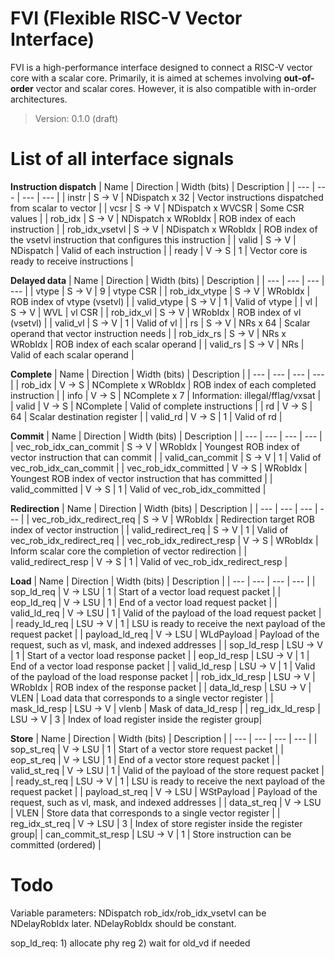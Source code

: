 # FVI (Flexible RISC-V Vector Interface)
FVI is a high-performance interface designed to connect a RISC-V vector core with a scalar core. Primarily, it is aimed at schemes involving **out-of-order** vector and scalar cores. However, it is also compatible with in-order architectures.

> Version: 0.1.0 (draft)

# List of all interface signals
**Instruction dispatch**
| Name | Direction | Width (bits) | Description |
| --- | --- | --- | --- |
| instr | S -> V | NDispatch x 32 | Vector instructions dispatched from scalar to vector |
| vcsr | S -> V | NDispatch x WVCSR | Some CSR values |
| rob_idx | S -> V | NDispatch x WRobIdx | ROB index of each instruction |
| rob_idx_vsetvl | S -> V | NDispatch x WRobIdx | ROB index of the vsetvl instruction that configures this instruction |
| valid | S -> V | NDispatch | Valid of each instruction |
| ready | V -> S | 1 | Vector core is ready to receive instructions |

**Delayed data**
| Name | Direction | Width (bits) | Description |
| --- | --- | --- | --- |
| vtype | S -> V | 9 | vtype CSR |
| rob_idx_vtype | S -> V | WRobIdx | ROB index of vtype (vsetvl) |
| valid_vtype | S -> V | 1 | Valid of vtype |
| vl | S -> V | WVL | vl CSR |
| rob_idx_vl | S -> V | WRobIdx | ROB index of vl (vsetvl) |
| valid_vl | S -> V | 1 | Valid of vl |
| rs | S -> V | NRs x 64 | Scalar operand that vector instruction needs |
| rob_idx_rs | S -> V | NRs x WRobIdx | ROB index of each scalar operand |
| valid_rs | S -> V | NRs | Valid of each scalar operand |

**Complete**
| Name | Direction | Width (bits) | Description |
| --- | --- | --- | --- |
| rob_idx | V -> S | NComplete x WRobIdx | ROB index of each completed instruction |
| info | V -> S | NComplete x 7 | Information: illegal/fflag/vxsat |
| valid | V -> S | NComplete | Valid of complete instructions |
| rd | V -> S | 64 | Scalar destination register |
| valid_rd | V -> S | 1 | Valid of rd |

**Commit**
| Name | Direction | Width (bits) | Description |
| --- | --- | --- | --- |
| vec_rob_idx_can_commit | S -> V | WRobIdx | Youngest ROB index of vector instruction that can commit |
| valid_can_commit | S -> V | 1 | Valid of vec_rob_idx_can_commit |
| vec_rob_idx_committed | V -> S | WRobIdx | Youngest ROB index of vector instruction that has committed |
| valid_committed | V -> S | 1 | Valid of vec_rob_idx_committed |

**Redirection**
| Name | Direction | Width (bits) | Description |
| --- | --- | --- | --- |
| vec_rob_idx_redirect_req | S -> V | WRobIdx | Redirection target ROB index of vector instruction |
| valid_redirect_req | S -> V | 1 | Valid of vec_rob_idx_redirect_req |
| vec_rob_idx_redirect_resp | V -> S | WRobIdx | Inform scalar core the completion of vector redirection |
| valid_redirect_resp | V -> S | 1 | Valid of vec_rob_idx_redirect_resp |

**Load**
| Name | Direction | Width (bits) | Description |
| --- | --- | --- | --- |
| sop_ld_req | V -> LSU | 1 | Start of a vector load request packet |
| eop_ld_req | V -> LSU | 1 | End of a vector load request packet |
| valid_ld_req | V -> LSU | 1 | Valid of the payload of the load request packet |
| ready_ld_req | LSU -> V | 1 | LSU is ready to receive the next payload of the request packet |
| payload_ld_req | V -> LSU | WLdPayload | Payload of the request, such as vl, mask, and indexed addresses |
| sop_ld_resp | LSU -> V | 1 | Start of a vector load response packet |
| eop_ld_resp | LSU -> V | 1 | End of a vector load response packet |
| valid_ld_resp | LSU -> V | 1 | Valid of the payload of the load response packet |
| rob_idx_ld_resp | LSU -> V | WRobIdx | ROB index of the response packet |
| data_ld_resp | LSU -> V | VLEN | Load data that corresponds to a single vector register |
| mask_ld_resp | LSU -> V | vlenb | Mask of data_ld_resp |
| reg_idx_ld_resp | LSU -> V | 3 | Index of load register inside the register group|

**Store**
| Name | Direction | Width (bits) | Description |
| --- | --- | --- | --- |
| sop_st_req | V -> LSU | 1 | Start of a vector store request packet |
| eop_st_req | V -> LSU | 1 | End of a vector store request packet |
| valid_st_req | V -> LSU | 1 | Valid of the payload of the store request packet |
| ready_st_req | LSU -> V | 1 | LSU is ready to receive the next payload of the request packet |
| payload_st_req | V -> LSU | WStPayload | Payload of the request, such as vl, mask, and indexed addresses |
| data_st_req | V -> LSU | VLEN | Store data that corresponds to a single vector register |
| reg_idx_st_req | V -> LSU | 3 | Index of store register inside the register group|
| can_commit_st_resp | LSU -> V | 1 | Store instruction can be committed (ordered) |



# Todo
Variable parameters:
NDispatch
rob_idx/rob_idx_vsetvl can be NDelayRobIdx later. NDelayRobIdx should be constant.

sop_ld_req: 1) allocate phy reg 2) wait for old_vd if needed